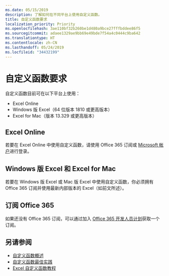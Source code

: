 ```yaml
---
ms.date: 05/15/2019
description: 了解如何在不同平台上使用自定义函数。
title: 自定义函数要求
localization_priority: Priority
ms.openlocfilehash: 3ae110bf32b260be1d480a9bce27fffbddee86f5
ms.sourcegitcommit: adaee1329ae9bb69e49bde7f54a4c0444c9ba642
ms.translationtype: HT
ms.contentlocale: zh-CN
ms.lasthandoff: 05/24/2019
ms.locfileid: "34432199"
---
```

# <a name="custom-functions-requirements"></a>自定义函数要求

自定义函数目前可在以下平台上使用：

- Excel Online
- Windows 版 Excel（64 位版本 1810 或更高版本）
- Excel for Mac（版本 13.329 或更高版本）

## <a name="excel-online"></a>Excel Online
若要在 Excel Online 中使用自定义函数，请使用 Office 365 订阅或 [Microsoft 帐户](https://account.microsoft.com/account)进行登录。

## <a name="excel-on-windows-and-excel-for-mac"></a>Windows 版 Excel 和 Excel for Mac
若要在 Windows 版 Excel 或 Mac 版 Excel 中使用自定义函数，你必须拥有 Office 365 订阅并使用最新内部版本的 Excel（如前文所述）。

## <a name="subscribe-to-office-365"></a>订阅 Office 365
如果还没有 Office 365 订阅，可以通过加入 [Office 365 开发人员计划](https://developer.microsoft.com/zh-CN/office/dev-program)获取一个订阅。

## <a name="see-also"></a>另请参阅
* [自定义函数概述](custom-functions-overview.md)
* [自定义函数最佳实践](custom-functions-best-practices.md)
* [Excel 自定义函数教程](../tutorials/excel-tutorial-create-custom-functions.md)
